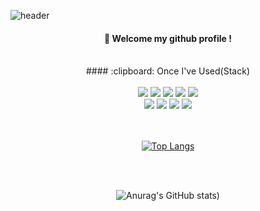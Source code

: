 ![header](https://capsule-render.vercel.app/api?type=cylinder&color=0a75ad&height=150&section=header&text=RemindIDEA&fontColor=ffffff&fontSize=70&animation=fadeIn&fontAlignY=55)
<div align=center>

####  :wave: Welcome my github profile !
 <br/>
 ####  :clipboard: Once I've Used(Stack)
 <br>
 <br>
<img src="https://img.shields.io/badge/JAVA-007396?style=for-the-badge&logo=java&logoColor=white"/> 
<img src="https://img.shields.io/badge/Spring Boot-6DB33F?style=for-the-badge&logo=SpringBoot&logoColor=white"/> 
<img src="https://img.shields.io/badge/Spring-6DB33F?style=for-the-badge&logo=Spring&logoColor=white"> 
<img src="https://img.shields.io/badge/IntelliJ-000000?style=for-the-badge&logo=IntelliJ&logoColor=white">
<img src="https://img.shields.io/badge/Eclipse-2C2255?style=for-the-badge&logo=Eclipse%20IDE&logoColor=white">
<br>
<img src="https://img.shields.io/badge/Oracle-F80000?style=for-the-badge&logo=Oracle&logoColor=white">
<img src="https://img.shields.io/badge/MySQL-4479A1?style=for-the-badge&logo=MySQL&logoColor=white">
<img src="https://img.shields.io/badge/MariaDB-003545?style=for-the-badge&logo=MariaDB&logoColor=white">
<img src="https://img.shields.io/badge/github-181717?style=for-the-badge&logo=github&logoColor=white">
<br/>
<br/>
<br/>
 
[![Top Langs](https://github-readme-stats.vercel.app/api/top-langs/?username=RemindIDEA&layout=compact)](https://github.com/anuraghazra/github-readme-stats)

<br/>
<br/>

![Anurag's GitHub stats](https://github-readme-stats.vercel.app/api?username=RemindIDEA&count_private=true&show_icons=true&theme=radical))

</div>
